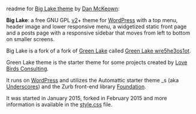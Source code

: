readme for [Big Lake theme](http://djmcloud.danieljmckeown.com/biglake/) by [Dan McKeown](http://danmckeown.info):

**Big Lake**: a free GNU GPL [v2](http://www.gnu.org/licenses/gpl-2.0.html)+ theme for [WordPress](http://wordpress.org) with a top menu, header image and lower responsive menu, a widgetized static front page and a posts page with a responsive sidebar that moves from left to bottom on smaller screens.

Big Lake is a fork of a fork of [Green Lake](http://djmcloud.danieljmckeown.com/greenlake/) called [Green Lake wre5he3os1ot](http://djmcloud.danieljmckeown.com/greenlake/wre5he3os1ot).

Green Lake theme is the starter theme for some projects created by [Love Birds Consulting](http://lovebirdsconsulting.com).

It runs on [WordPress](http://wordpress.org) and utilizes the Automattic starter theme _s (aka [Underscores](http://underscores.me)) and the Zurb front-end library [Foundation](http://foundation.zurb.com/).

It was started in January 2015, forked in February 2015 and more information is available in the [style.css](style.css) file.